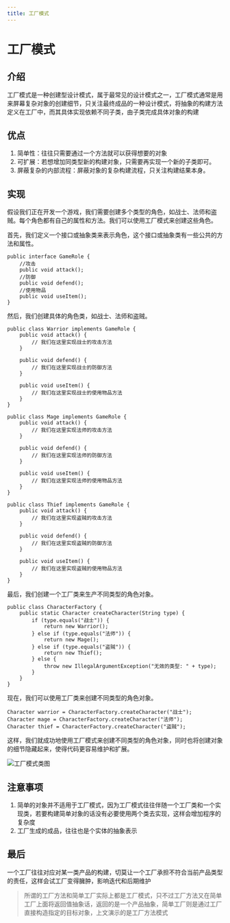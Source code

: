 ```yaml
---
title: 工厂模式
---
```


# 工厂模式

## 介绍

工厂模式是一种创建型设计模式，属于最常见的设计模式之一，工厂模式通常是用来屏幕复杂对象的创建细节，只关注最终成品的一种设计模式，将抽象的构建方法定义在工厂中，而其具体实现依赖不同子类，由子类完成具体对象的构建

## 优点

1. 简单性：往往只需要通过一个方法就可以获得想要的对象
2. 可扩展：若想增加同类型新的构建对象，只需要再实现一个新的子类即可。
3. 屏蔽复杂的内部流程：屏蔽对象的复杂构建流程，只关注构建结果本身。

## 实现
假设我们正在开发一个游戏，我们需要创建多个类型的角色，如战士、法师和盗贼。每个角色都有自己的属性和方法。我们可以使用工厂模式来创建这些角色。

首先，我们定义一个接口或抽象类来表示角色，这个接口或抽象类有一些公共的方法和属性。

``` java:no-line-numbers
public interface GameRole {
    //攻击
    public void attack();
    //防御
    public void defend();
    //使用物品
    public void useItem();
}
```

然后，我们创建具体的角色类，如战士、法师和盗贼。

<CodeGroup>
<CodeGroupItem title="战士">

``` java:no-line-numbers
public class Warrior implements GameRole {
    public void attack() {
        // 我们在这里实现战士的攻击方法
    }

    public void defend() {
        // 我们在这里实现战士的防御方法
    }

    public void useItem() {
        // 我们在这里实现战士的使用物品方法
    }
}
```

</CodeGroupItem>
<CodeGroupItem title="法师">

``` java:no-line-numbers
public class Mage implements GameRole {
    public void attack() {
        // 我们在这里实现法师的攻击方法
    }

    public void defend() {
        // 我们在这里实现法师的防御方法
    }

    public void useItem() {
        // 我们在这里实现法师的使用物品方法
    }
}
```

</CodeGroupItem>
<CodeGroupItem title="盗贼">

``` java:no-line-numbers
public class Thief implements GameRole {
    public void attack() {
        // 我们在这里实现盗贼的攻击方法
    }

    public void defend() {
        // 我们在这里实现盗贼的防御方法
    }

    public void useItem() {
        // 我们在这里实现盗贼的使用物品方法
    }
}
```

</CodeGroupItem>
</CodeGroup>

最后，我们创建一个工厂类来生产不同类型的角色对象。

``` java:no-line-numbers
public class CharacterFactory {
    public static Character createCharacter(String type) {
        if (type.equals("战士")) {
            return new Warrior();
        } else if (type.equals("法师")) {
            return new Mage();
        } else if (type.equals("盗贼")) {
            return new Thief();
        } else {
            throw new IllegalArgumentException("无效的类型: " + type);
        }
    }
}
```

现在，我们可以使用工厂类来创建不同类型的角色对象。

``` java:no-line-numbers
Character warrior = CharacterFactory.createCharacter("战士");
Character mage = CharacterFactory.createCharacter("法师");
Character thief = CharacterFactory.createCharacter("盗贼");
```

这样，我们就成功地使用工厂模式来创建不同类型的角色对象，同时也将创建对象的细节隐藏起来，使得代码更容易维护和扩展。

![工厂模式类图](/images/设计模式/工厂模式类图.png)


## 注意事项

1. 简单的对象并不适用于工厂模式，因为工厂模式往往伴随一个工厂类和一个实现类，若要构建简单对象的话没有必要使用两个类去实现，这样会增加程序的复杂度
2. 工厂生成的成品，往往也是个实体的抽象表示

## 最后

一个工厂往往对应对某一类产品的构建，切莫让一个工厂承担不符合当前产品类型的责任，这样会试工厂变得臃肿，影响迭代和后期维护

> 所谓的工厂方法和简单工厂实际上都是工厂模式，只不过工厂方法又在简单工厂上面将返回值抽象话，返回的是一个产品抽象，简单工厂则是通过工厂直接构造指定的目标对象，上文演示的是工厂方法模式